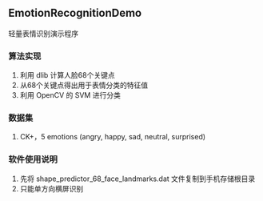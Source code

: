 ## EmotionRecognitionDemo

轻量表情识别演示程序

### 算法实现

1. 利用 dlib 计算人脸68个关键点
2. 从68个关键点得出用于表情分类的特征值
3. 利用 OpenCV 的 SVM 进行分类

### 数据集

1. CK+，5 emotions (angry, happy, sad, neutral, surprised)

### 软件使用说明

1. 先将 shape_predictor_68_face_landmarks.dat 文件复制到手机存储根目录
2. 只能单方向横屏识别